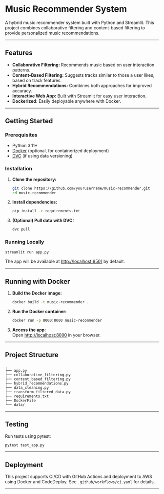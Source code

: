 # Music Recommender System

A hybrid music recommender system built with Python and Streamlit. This project combines collaborative filtering and content-based filtering to provide personalized music recommendations.


---

## Features

- **Collaborative Filtering:** Recommends music based on user interaction patterns.
- **Content-Based Filtering:** Suggests tracks similar to those a user likes, based on track features.
- **Hybrid Recommendations:** Combines both approaches for improved accuracy.
- **Interactive Web App:** Built with Streamlit for easy user interaction.
- **Dockerized:** Easily deployable anywhere with Docker.

---

## Getting Started

### Prerequisites

- Python 3.11+
- [Docker](https://www.docker.com/get-started) (optional, for containerized deployment)
- [DVC](https://dvc.org/) (if using data versioning)

### Installation

1. **Clone the repository:**
   ```sh
   git clone https://github.com/yourusername/music-recommender.git
   cd music-recommender
   ```

2. **Install dependencies:**
   ```sh
   pip install -r requirements.txt
   ```

3. **(Optional) Pull data with DVC:**
   ```sh
   dvc pull
   ```

### Running Locally

```sh
streamlit run app.py
```

The app will be available at [http://localhost:8501](http://localhost:8501) by default.

---

## Running with Docker

1. **Build the Docker image:**
   ```sh
   docker build -t music-recommender .
   ```

2. **Run the Docker container:**
   ```sh
   docker run -p 8000:8000 music-recommender
   ```

3. **Access the app:**  
   Open [http://localhost:8000](http://localhost:8000) in your browser.

---

## Project Structure

```
.
├── app.py
├── collaborative_filtering.py
├── content_based_filtering.py
├── hybrid_recommendations.py
├── data_cleaning.py
├── transform_filtered_data.py
├── requirements.txt
├── DockerFile
└── data/
```

---

## Testing

Run tests using pytest:

```sh
pytest test_app.py
```

---

## Deployment

This project supports CI/CD with GitHub Actions and deployment to AWS using Docker and CodeDeploy. See `.github/workflows/ci.yaml` for details.

---
<!--
## License

MIT License

---

## Acknowledgements

- [Streamlit](https://streamlit.io/)
- [DVC](https://dvc.org/)
- [AWS](https://aws.amazon.com/)

---

Feel free to open issues or contribute!
--!>
